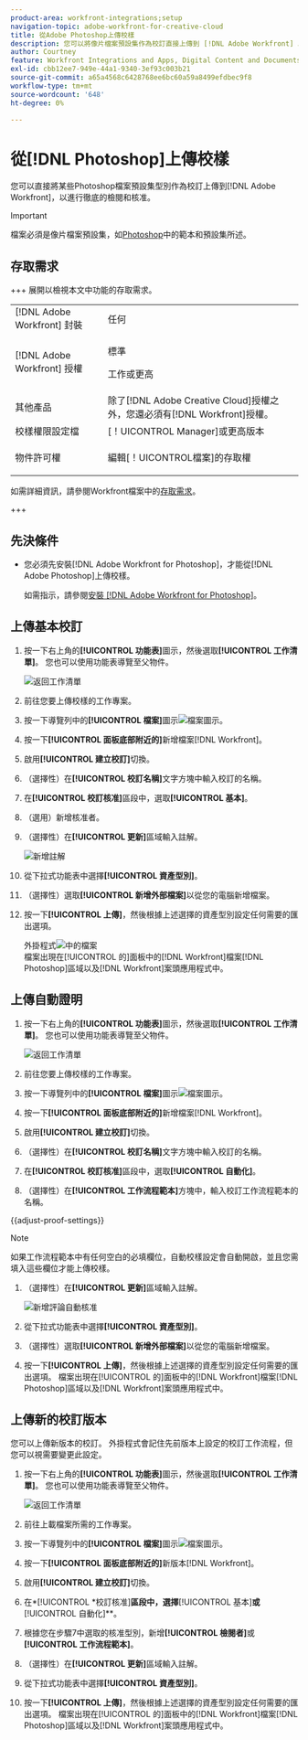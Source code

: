 ```yaml
---
product-area: workfront-integrations;setup
navigation-topic: adobe-workfront-for-creative-cloud
title: 從Adobe Photoshop上傳校樣
description: 您可以將像片檔案預設集作為校訂直接上傳到 [!DNL Adobe Workfront] 以進行徹底的檢閱和核准。
author: Courtney
feature: Workfront Integrations and Apps, Digital Content and Documents
exl-id: cbb12ee7-949e-44a1-9340-3ef93c003b21
source-git-commit: a65a4568c6428768ee6bc60a59a8499efdbec9f8
workflow-type: tm+mt
source-wordcount: '648'
ht-degree: 0%

---
```


# 從[!DNL Photoshop]上傳校樣

您可以直接將某些Photoshop檔案預設集型別作為校訂上傳到[!DNL Adobe Workfront]，以進行徹底的檢閱和核准。

>[!IMPORTANT]
>
>檔案必須是像片檔案預設集，如[Photoshop](https://helpx.adobe.com/photoshop/using/create-documents.html)中的範本和預設集所述。



## 存取需求

+++ 展開以檢視本文中功能的存取需求。

<table style="table-layout:auto"> 
 <col> 
 <col> 
 <tbody> 
  <tr> 
   <td role="rowheader">[!DNL Adobe Workfront] 封裝</td> 
   <td> 任何</td> 
  </tr> 
  <tr> 
   <td role="rowheader">[!DNL Adobe Workfront] 授權</td> 
   <td> 
   <p>標準</p>
   <p>工作或更高</p> </td> 
  </tr> 
  <tr> 
   <td role="rowheader">其他產品</td> 
   <td>除了[!DNL Adobe Creative Cloud]授權之外，您還必須有[!DNL Workfront]授權。</td> 
  </tr> 
  <tr> 
   <td role="rowheader">校樣權限設定檔 </td> 
   <td>[！UICONTROL Manager]或更高版本</td> 
  </tr> 
  <tr> 
   <td role="rowheader">物件許可權</td> 
   <td> <p>編輯[！UICONTROL檔案]的存取權</p>  </td> 
  </tr> 
 </tbody> 
</table>

如需詳細資訊，請參閱Workfront檔案中的[存取需求](/help/quicksilver/administration-and-setup/add-users/access-levels-and-object-permissions/access-level-requirements-in-documentation.md)。

+++

## 先決條件

* 您必須先安裝[!DNL Adobe Workfront for Photoshop]，才能從[!DNL Adobe Photoshop]上傳校樣。

  如需指示，請參閱[安裝 [!DNL Adobe Workfront for Photoshop]](../../workfront-integrations-and-apps/adobe-workfront-for-creative-cloud/wf-cc-install-ps.md)。

## 上傳基本校訂

1. 按一下右上角的&#x200B;**[!UICONTROL 功能表]**&#x200B;圖示，然後選取&#x200B;**[!UICONTROL 工作清單]**。 您也可以使用功能表導覽至父物件。

   ![返回工作清單](assets/go-back-to-work-list-350x314.png)

1. 前往您要上傳校樣的工作專案。
1. 按一下導覽列中的&#x200B;**[!UICONTROL 檔案]**&#x200B;圖示![檔案圖示](assets/documents.png)。
1. 按一下&#x200B;**[!UICONTROL 面板底部附近的]**&#x200B;新增檔案[!DNL Workfront]。
1. 啟用&#x200B;**[!UICONTROL 建立校訂]**&#x200B;切換。
1. （選擇性）在&#x200B;**[!UICONTROL 校訂名稱]**&#x200B;文字方塊中輸入校訂的名稱。
1. 在&#x200B;**[!UICONTROL 校訂核准]**&#x200B;區段中，選取&#x200B;**[!UICONTROL 基本]**。
1. （選用）新增核准者。
1. （選擇性）在&#x200B;**[!UICONTROL 更新]**&#x200B;區域輸入註解。

   ![新增註解](assets/add-comment.png)

1. 從下拉式功能表中選擇&#x200B;**[!UICONTROL 資產型別]**。

1. （選擇性）選取&#x200B;**[!UICONTROL 新增外部檔案]**&#x200B;以從您的電腦新增檔案。
1. 按一下&#x200B;**[!UICONTROL 上傳]**，然後根據上述選擇的資產型別設定任何需要的匯出選項。

   外掛程式![中的](assets/plugin-files-350x307.png)檔案\
   檔案出現在[!UICONTROL 的]面板中的[!DNL Workfront]檔案[!DNL Photoshop]區域以及[!DNL Workfront]案頭應用程式中。


## 上傳自動證明

1. 按一下右上角的&#x200B;**[!UICONTROL 功能表]**&#x200B;圖示，然後選取&#x200B;**[!UICONTROL 工作清單]**。 您也可以使用功能表導覽至父物件。

   ![返回工作清單](assets/go-back-to-work-list-350x314.png)

1. 前往您要上傳校樣的工作專案。
1. 按一下導覽列中的&#x200B;**[!UICONTROL 檔案]**&#x200B;圖示![檔案圖示](assets/documents.png)。

1. 按一下&#x200B;**[!UICONTROL 面板底部附近的]**&#x200B;新增檔案[!DNL Workfront]。
1. 啟用&#x200B;**[!UICONTROL 建立校訂]**&#x200B;切換。
1. （選擇性）在&#x200B;**[!UICONTROL 校訂名稱]**&#x200B;文字方塊中輸入校訂的名稱。
1. 在&#x200B;**[!UICONTROL 校訂核准]**&#x200B;區段中，選取&#x200B;**[!UICONTROL 自動化]**。
1. （選擇性）在&#x200B;**[!UICONTROL 工作流程範本]**&#x200B;方塊中，輸入校訂工作流程範本的名稱。

{{adjust-proof-settings}}

>[!NOTE]
>
> 如果工作流程範本中有任何空白的必填欄位，自動校樣設定會自動開啟，並且您需填入這些欄位才能上傳校樣。


1. （選擇性）在&#x200B;**[!UICONTROL 更新]**&#x200B;區域輸入註解。

   ![新增評論自動核准](assets/add-comment-automated-approval.png)

1. 從下拉式功能表中選擇&#x200B;**[!UICONTROL 資產型別]**。
1. （選擇性）選取&#x200B;**[!UICONTROL 新增外部檔案]**&#x200B;以從您的電腦新增檔案。
1. 按一下&#x200B;**[!UICONTROL 上傳]**，然後根據上述選擇的資產型別設定任何需要的匯出選項。
檔案出現在[!UICONTROL 的]面板中的[!DNL Workfront]檔案[!DNL Photoshop]區域以及[!DNL Workfront]案頭應用程式中。

## 上傳新的校訂版本

您可以上傳新版本的校訂。 外掛程式會記住先前版本上設定的校訂工作流程，但您可以視需要變更此設定。

1. 按一下右上角的&#x200B;**[!UICONTROL 功能表]**&#x200B;圖示，然後選取&#x200B;**[!UICONTROL 工作清單]**。 您也可以使用功能表導覽至父物件。

   ![返回工作清單](assets/go-back-to-work-list-350x314.png)

1. 前往上載檔案所需的工作專案。
1. 按一下導覽列中的&#x200B;**[!UICONTROL 檔案]**&#x200B;圖示![檔案圖示](assets/documents.png)。

1. 按一下&#x200B;**[!UICONTROL 面板底部附近的]**&#x200B;新版本[!DNL Workfront]。
1. 啟用&#x200B;**[!UICONTROL 建立校訂]**&#x200B;切換。

1. 在&#x200B;*[!UICONTROL *校訂核准]**區段中，選擇&#x200B;**[!UICONTROL 基本]**&#x200B;或&#x200B;**[!UICONTROL 自動化]**。

1. 根據您在步驟7中選取的核准型別，新增&#x200B;**[!UICONTROL 檢閱者]**&#x200B;或&#x200B;**[!UICONTROL 工作流程範本]**。

1. （選擇性）在&#x200B;**[!UICONTROL 更新]**&#x200B;區域輸入註解。
1. 從下拉式功能表中選擇&#x200B;**[!UICONTROL 資產型別]**。
1. 按一下&#x200B;**[!UICONTROL 上傳]**，然後根據上述選擇的資產型別設定任何需要的匯出選項。
檔案出現在[!UICONTROL 的]面板中的[!DNL Workfront]檔案[!DNL Photoshop]區域以及[!DNL Workfront]案頭應用程式中。
